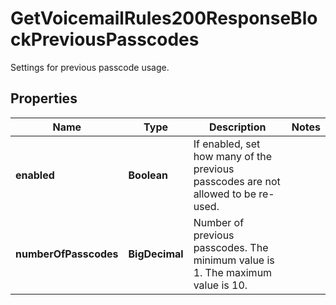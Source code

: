 

# GetVoicemailRules200ResponseBlockPreviousPasscodes

Settings for previous passcode usage.

## Properties

| Name | Type | Description | Notes |
|------------ | ------------- | ------------- | -------------|
|**enabled** | **Boolean** | If enabled, set how many of the previous passcodes are not allowed to be re-used. |  |
|**numberOfPasscodes** | **BigDecimal** | Number of previous passcodes. The minimum value is 1. The maximum value is 10. |  |




